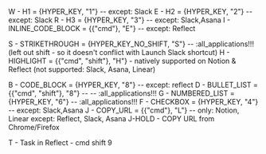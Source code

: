 
W - H1 = {HYPER_KEY, "1"} -- except: Slack
E - H2 = {HYPER_KEY, "2"} -- except: Slack
R - H3 = {HYPER_KEY, "3"} -- except: Slack,Asana
I - INLINE_CODE_BLOCK = {{"cmd"}, "E"} -- except: Reflect

S - STRIKETHROUGH = {HYPER_KEY_NO_SHIFT, "S"} -- :all_applications!!!  (left out shift - so it doesn't conflict with Launch Slack shortcut)
H - HIGHLIGHT = {{"cmd", "shift"}, "H"} - natively supported on Notion & Reflect (not supported: Slack, Asana, Linear)

B - CODE_BLOCK = {HYPER_KEY, "8"} -- except: reflect
D - BULLET_LIST ={{"cmd", "shift"}, "8"} -- -- :all_applications!!!
G - NUMBERED_LIST = {HYPER_KEY, "6"} -- :all_applications!!!
F - CHECKBOX = {HYPER_KEY, "4"}  -- except: Slack,Asana
J - COPY_URL = {{"cmd"}, "L"} -- only: Notion, Linear    except: Reflect, Slack, Asana
J-HOLD - COPY URL from Chrome/Firefox


T - Task in Reflect - cmd shift 9
